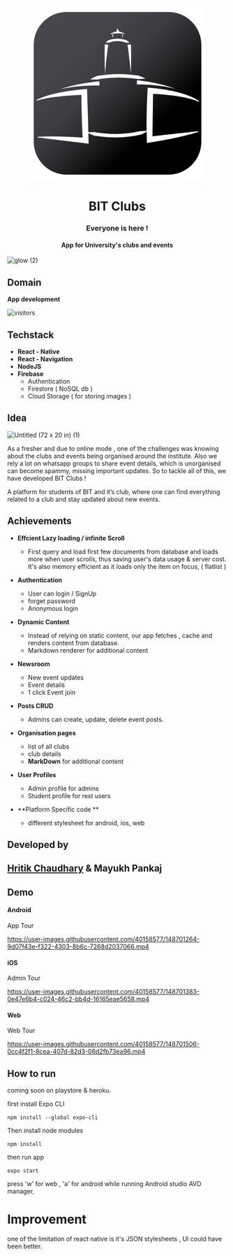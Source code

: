 
<div align="center">
  <a href="#">
    <img src="https://raw.githubusercontent.com/mayukhpankaj/BIT-Clubs/main/public/logo.png" alt="BIT clubs" width="400" >
  </a>
  <h1 align="center">
    BIT Clubs
  </h1>
  <h3 align="center">
Everyone is here !   
  </h3>
<h4 align="center">
  App for University's clubs and events
</h4>
</div>



![glow (2)](https://user-images.githubusercontent.com/40158577/148701052-756e0f3c-4892-4634-a108-5e6b92979397.png)


## Domain
**App development**

 ![visitors](https://visitor-badge.glitch.me/badge?page_id=BIT-Clubs) 

## Techstack
- **React - Native**
- **React - Navigation**
-  **NodeJS**
-  **Firebase**
    *  Authentication
    * Firestore ( NoSQL db )
    * Cloud Storage ( for storing images )

## Idea 

![Untitled (72 x 20 in) (1)](https://user-images.githubusercontent.com/40158577/148661330-509cb506-2331-4e22-a70a-5eff3739101b.png)


As a fresher and due to online mode , one of the challenges  was knowing about the clubs and events being organised around the institute. Also we rely a lot on whatsapp groups to share event details, which is unorganised can become  spammy, missing important updates.
So to tackle all of this, we have developed BIT Clubs !
  

A platform for students of BIT and it’s club, where one can find everything related to a club and stay updated about new events. 

## Achievements 

- **Effcient Lazy loading / infinite Scroll**
    - First query and load first few documents from database and loads more when user scrolls, thus saving user's data usage & server cost. It's also memory efficient as it loads only the item on focus, ( flatlist )
- **Authentication**
    - User can login / SignUp 
    - forget password
    - Anonymous login
 
- **Dynamic Content**
    - Instead of relying on static content, our app fetches , cache and renders content from database.
    - Markdown renderer for additional content
- **Newsroom**
    - New event updates 
    - Event details
    - 1 click Event join

- **Posts CRUD**
    - Admins can create, update, delete event posts.

- **Organisation pages**
    - list of all clubs
    - club details 
    - **MarkDown** for  additional content 
- **User Profiles**
    - Admin profile for admins
    - Student profile for rest users    
- **Platform Specific code **
    - different stylesheet for android, ios, web

## Developed by 

## [Hritik Chaudhary](https://github.com/hrit-ik)  &  Mayukh Pankaj

## Demo 

#### Android 

App Tour 

https://user-images.githubusercontent.com/40158577/148701264-9d07f43e-f322-4303-8b6c-7268d2037066.mp4

#### iOS 

Admin Tour 

https://user-images.githubusercontent.com/40158577/148701383-0e47e6b4-c024-46c2-bb4d-16165eae5658.mp4

#### Web 

Web Tour 



https://user-images.githubusercontent.com/40158577/148701506-0cc4f2f1-8cea-407d-82d3-06d2fb73ea96.mp4

## How to run

coming soon on playstore & heroku.

first install Expo CLI

```
npm install --global expo-cli
```
Then install node modules

```
npm install
```

then run app 

```
expo start 
```

press 'w' for web , 'a' for android while running Android studio AVD manager,

# Improvement 

one of the limitation of react native is it's JSON stylesheets , UI could have been better.







